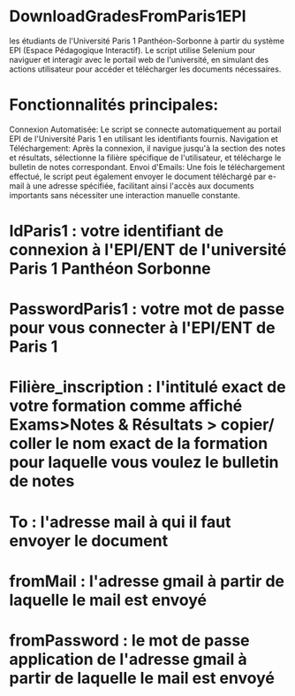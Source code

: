# DownloadGradesFromParis1EPI
les étudiants de l'Université Paris 1 Panthéon-Sorbonne à partir du système EPI (Espace Pédagogique Interactif). Le script utilise Selenium pour naviguer et interagir avec le portail web de l'université, en simulant des actions utilisateur pour accéder et télécharger les documents nécessaires.

# Fonctionnalités principales:
Connexion Automatisée: Le script se connecte automatiquement au portail EPI de l'Université Paris 1 en utilisant les identifiants fournis.
Navigation et Téléchargement: Après la connexion, il navigue jusqu'à la section des notes et résultats, sélectionne la filière spécifique de l'utilisateur, et télécharge le bulletin de notes correspondant.
Envoi d'Emails: Une fois le téléchargement effectué, le script peut également envoyer le document téléchargé par e-mail à une adresse spécifiée, facilitant ainsi l'accès aux documents importants sans nécessiter une interaction manuelle constante.

# IdParis1 : votre identifiant de connexion à l'EPI/ENT de l'université Paris 1 Panthéon Sorbonne
# PasswordParis1 : votre mot de passe pour vous connecter à l'EPI/ENT de Paris 1
# Filière_inscription : l'intitulé exact de votre formation comme affiché Exams>Notes & Résultats > copier/ coller le nom exact de la formation pour laquelle vous voulez le bulletin de notes
# To : l'adresse mail à qui il faut envoyer le document 
# fromMail : l'adresse gmail à partir de laquelle le mail est envoyé
# fromPassword : le mot de passe application de l'adresse gmail à partir de laquelle le mail est envoyé
